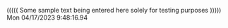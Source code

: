 ((((( Some sample text being entered here solely for testing purposes ))))) Mon 04/17/2023  9:48:16.94

